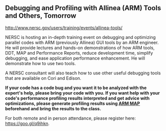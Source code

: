 ## Debugging and Profiling with Allinea (ARM) Tools and Others, Tomorrow

<http://www.nersc.gov/users/training/events/allinea-tools/>

NERSC is hosting an in-depth training event on debugging and optimizing parallel
codes with ARM (previously Allinea) GUI tools by an ARM engineer. He will
provide lectures and hands-on demonstrations of how ARM tools, DDT, MAP and
Performance Reports, reduce development time, simplify debugging, and ease
application performance enhancement. He will demonstrate how to use two tools.

A NERSC consultant will also teach how to use other useful debugging tools that
are available on Cori and Edison.

**If your code has a code bug and you want it to be analyzed with the expert's
help, please bring your code with you. If you want help with your code's
performance profiling results interpreted and get advice with optimizations,
please generate profiling results using 
[ARM MAP](http://www.nersc.gov/users/software/performance-and-debugging-tools/MAP/) 
beforehand and bring the results to the class.**

For both remote and in person attendance, please register here: <https://goo.gl/q9ihkn>.
